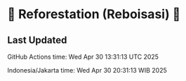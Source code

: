 
# 🌳 Reforestation (Reboisasi) 🌲

## Last Updated

GitHub Actions time: Wed Apr 30 13:31:13 UTC 2025

Indonesia/Jakarta time: Wed Apr 30 20:31:13 WIB 2025
